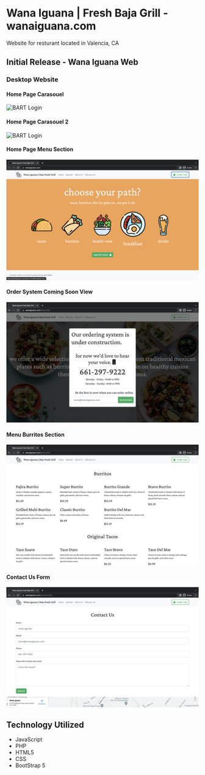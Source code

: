 # Wana Iguana | Fresh Baja Grill - wanaiguana.com 

Website for resturant located in Valencia, CA

## Initial Release - Wana Iguana Web

### Desktop Website

#### Home Page Carasouel

![BART Login](/github-pics/wana-pic-1.png?raw=true "Home Page Carasouel")

#### Home Page Carasouel 2

![BART Login](/github-pics/wana-pic-2.png?raw=true "Home Page Carasouel")

#### Home Page Menu Section

![BART Login](/github-pics/wana-pic-3.png?raw=true "Home Page Carasouel")

#### Order System Coming Soon View

![BART Login](/github-pics/wana-pic-4.png?raw=true "Home Page Carasouel")

#### Menu Burritos Section

![BART Login](/github-pics/wana-pic-5.png?raw=true "Home Page Carasouel")

#### Contact Us Form 

![BART Login](/github-pics/wana-pic-6.png?raw=true "Home Page Carasouel")



## Technology Utilized

* JavaScript
* PHP
* HTML5
* CSS
* BootStrap 5
